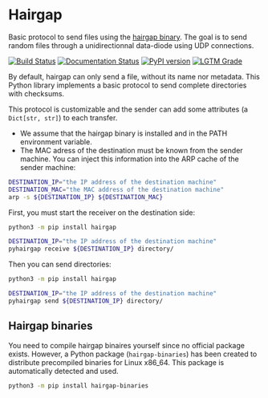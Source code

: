 Hairgap
=======

Basic protocol to send files using the [hairgap binary](https://github.com/cea-sec/hairgap).
The goal is to send random files through a unidirectionnal data-diode using UDP connections.

[![Build Status](https://travis-ci.org/d9pouces/hairgap.svg?branch=master)](https://travis-ci.org/d9pouces/hairgap)
[![Documentation Status](https://readthedocs.org/projects/hairgap/badge/?version=latest)](https://hairgap.readthedocs.io/en/latest/?badge=latest)
[![PyPI version](https://badge.fury.io/py/hairgap.svg)](https://pypi.org/project/hairgap/)
[![LGTM Grade](https://img.shields.io/lgtm/grade/python/github/d9pouces/hairgap)](https://lgtm.com/projects/g/d9pouces/hairgap/?mode=list)

By default, hairgap can only send a file, without its name nor metadata. This Python library implements a basic protocol to send complete directories
with checksums. 

This protocol is customizable and the sender can add some attributes (a `Dict[str, str]`) to each transfer.


* We assume that the hairgap binary is installed and in the PATH environment variable.
* The MAC adress of the destination must be known from the sender machine. You can inject this information into the ARP cache of the sender machine: 

```bash
DESTINATION_IP="the IP address of the destination machine"
DESTINATION_MAC="the MAC address of the destination machine"
arp -s ${DESTINATION_IP} ${DESTINATION_MAC}
```
First, you must start the receiver on the destination side:
```bash
python3 -m pip install hairgap

DESTINATION_IP="the IP address of the destination machine"
pyhairgap receive ${DESTINATION_IP} directory/

```

Then you can send directories:
```bash
python3 -m pip install hairgap

DESTINATION_IP="the IP address of the destination machine"
pyhairgap send ${DESTINATION_IP} directory/

```

Hairgap binaries
----------------

You need to compile hairgap binaires yourself since no official package exists.
However, a Python package (`hairgap-binaries`) has been created to distribute precompiled binaries for Linux x86_64.
This package is automatically detected and used.

```bash
python3 -m pip install hairgap-binaries
```
